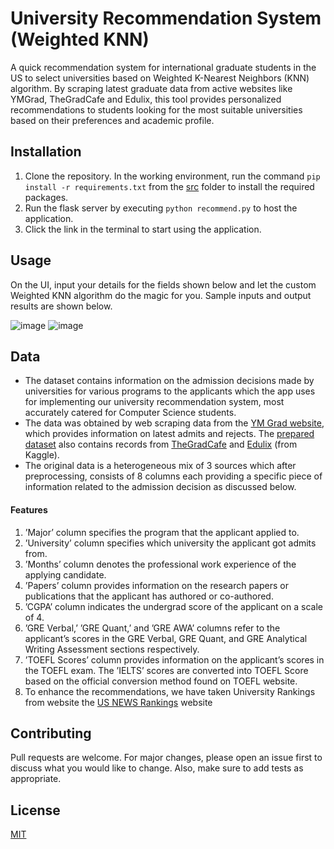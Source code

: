# University Recommendation System (Weighted KNN)

A quick recommendation system for international graduate students in the US to select universities based on Weighted K-Nearest Neighbors (KNN) algorithm.
By scraping latest graduate data from active websites like YMGrad, TheGradCafe and Edulix, this tool provides personalized recommendations to students looking for the most suitable universities based on their preferences and academic profile. 

## Installation

1. Clone the repository. In the working environment, run the command ```pip install -r requirements.txt``` from the [src](https://github.com/pbadhe/University-Recommendation-System/tree/main/src) folder to install the required packages.
2. Run the flask server by executing ```python recommend.py``` to host the application.
3. Click the link in the terminal to start using the application.

## Usage
On the UI, input your details for the fields shown below and let the custom Weighted KNN algorithm do the magic for you. Sample inputs and output results are shown below.

![image](https://github.com/pbadhe/CureNsure/assets/44113251/6bad2f3c-9de3-4a3f-abb3-8f4ffea01496)
![image](https://github.com/pbadhe/CureNsure/assets/44113251/934e3458-dda6-47a1-87f1-a25e0f4beddd)

## Data
- The dataset contains information on the admission decisions made by universities for various programs to the applicants which the app uses for implementing our university recommendation system, most accurately catered for Computer Science students. 
- The data was obtained by web scraping data from the [YM Grad website](https://www.ymgrad.com/admits_rejects/), which provides information on latest admits and rejects. The [prepared dataset](https://github.com/pbadhe/University-Recommendation-System/blob/main/src/data/Prepared%20MS%20University%20Data.csv) also contains records from [TheGradCafe](https://www.thegradcafe.com/) and [Edulix](https://www.edulix.com) (from Kaggle).
- The original data is a heterogeneous mix of 3 sources which after preprocessing, consists of 8 columns each providing a specific piece of
information related to the admission decision as discussed below.

#### Features
1. ’Major’ column specifies the program that the applicant applied to.
2. ’University’ column specifies which university the applicant got admits from. 
3. ’Months’ column denotes the professional work experience of the applying candidate.
3. ’Papers’ column provides information on the research papers or publications that the applicant has authored or co-authored. 
3. ’CGPA’ column indicates the undergrad score of the applicant on a scale of 4. 
3. ’GRE Verbal,’ ’GRE Quant,’ and ’GRE AWA’ columns refer to the applicant’s scores in the GRE Verbal, GRE Quant, and GRE Analytical Writing Assessment sections respectively.
3. ’TOEFL Scores’ column provides information on the applicant’s scores in the TOEFL exam. The ’IELTS’ scores are converted into TOEFL Score based on the official conversion method found on TOEFL website. 
3. To enhance the recommendations, we have taken University Rankings from website the [US NEWS Rankings](https://www.usnews.com/education/best-global-universities/united-states/computer-science) website


## Contributing
Pull requests are welcome. For major changes, please open an issue first
to discuss what you would like to change. Also, make sure to add tests as appropriate.

## License

[MIT](https://choosealicense.com/licenses/mit/)
